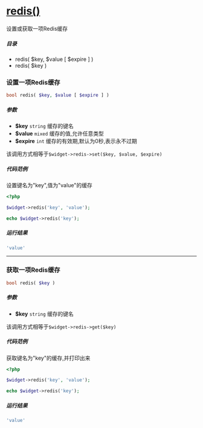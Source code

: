 [redis()](http://twinh.github.io/widget/api/redis)
==================================================

设置或获取一项Redis缓存

##### 目录
* redis( $key, $value [ $expire ] )
* redis( $key )

### 设置一项Redis缓存
```php
bool redis( $key, $value [ $expire ] )
```

##### 参数
* **$key** `string` 缓存的键名
* **$value** `mixed` 缓存的值,允许任意类型
* **$expire** `int` 缓存的有效期,默认为0秒,表示永不过期


该调用方式相等于`$widget->redis->set($key, $value, $expire)`


##### 代码范例
设置键名为"key",值为"value"的缓存
```php
<?php

$widget->redis('key', 'value');

echo $widget->redis('key');
```
##### 运行结果
```php
'value'
```
- - - -

### 获取一项Redis缓存
```php
bool redis( $key )
```

##### 参数
* **$key** `string` 缓存的键名


该调用方式相等于`$widget->redis->get($key)`


##### 代码范例
获取键名为"key"的缓存,并打印出来
```php
<?php

$widget->redis('key', 'value');

echo $widget->redis('key');
```
##### 运行结果
```php
'value'
```
